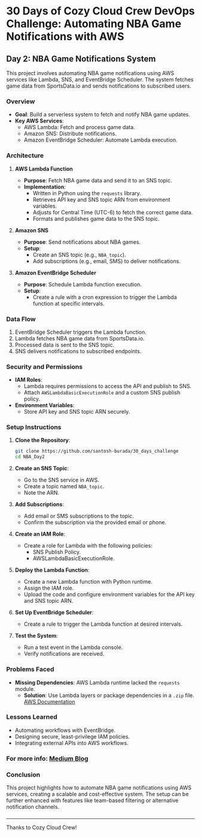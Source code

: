 # 30 Days of Cozy Cloud Crew DevOps Challenge: Automating NBA Game Notifications with AWS

## Day 2: NBA Game Notifications System

This project involves automating NBA game notifications using AWS services like Lambda, SNS, and EventBridge Scheduler. The system fetches game data from SportsData.io and sends notifications to subscribed users.

### Overview

- **Goal**: Build a serverless system to fetch and notify NBA game updates.
- **Key AWS Services**:
  - AWS Lambda: Fetch and process game data.
  - Amazon SNS: Distribute notifications.
  - Amazon EventBridge Scheduler: Automate Lambda execution.

### Architecture

1. **AWS Lambda Function**
   - **Purpose**: Fetch NBA game data and send it to an SNS topic.
   - **Implementation**:
     - Written in Python using the `requests` library.
     - Retrieves API key and SNS topic ARN from environment variables.
     - Adjusts for Central Time (UTC-6) to fetch the correct game data.
     - Formats and publishes game data to the SNS topic.

2. **Amazon SNS**
   - **Purpose**: Send notifications about NBA games.
   - **Setup**:
     - Create an SNS topic (e.g., `NBA_topic`).
     - Add subscriptions (e.g., email, SMS) to deliver notifications.

3. **Amazon EventBridge Scheduler**
   - **Purpose**: Schedule Lambda function execution.
   - **Setup**:
     - Create a rule with a cron expression to trigger the Lambda function at specific intervals.

### Data Flow
1. EventBridge Scheduler triggers the Lambda function.
2. Lambda fetches NBA game data from SportsData.io.
3. Processed data is sent to the SNS topic.
4. SNS delivers notifications to subscribed endpoints.

### Security and Permissions
- **IAM Roles**:
  - Lambda requires permissions to access the API and publish to SNS.
  - Attach `AWSLambdaBasicExecutionRole` and a custom SNS publish policy.
- **Environment Variables**:
  - Store API key and SNS topic ARN securely.

### Setup Instructions

1. **Clone the Repository**:
   ```bash
   git clone https://github.com/santosh-burada/30_days_challenge
   cd NBA_Day2
   ```

2. **Create an SNS Topic**:
   - Go to the SNS service in AWS.
   - Create a topic named `NBA_topic`.
   - Note the ARN.

3. **Add Subscriptions**:
   - Add email or SMS subscriptions to the topic.
   - Confirm the subscription via the provided email or phone.

4. **Create an IAM Role**:
   - Create a role for Lambda with the following policies:
     - SNS Publish Policy.
     - AWSLambdaBasicExecutionRole.

5. **Deploy the Lambda Function**:
   - Create a new Lambda function with Python runtime.
   - Assign the IAM role.
   - Upload the code and configure environment variables for the API key and SNS topic ARN.

6. **Set Up EventBridge Scheduler**:
   - Create a rule to trigger the Lambda function at desired intervals.

7. **Test the System**:
   - Run a test event in the Lambda console.
   - Verify notifications are received.

### Problems Faced
- **Missing Dependencies**: AWS Lambda runtime lacked the `requests` module.
  - **Solution**: Use Lambda layers or package dependencies in a `.zip` file. [AWS Documentation](https://docs.aws.amazon.com/lambda/latest/dg/python-package.html)

### Lessons Learned
- Automating workflows with EventBridge.
- Designing secure, least-privilege IAM policies.
- Integrating external APIs into AWS workflows.
### For more info: [Medium Blog](https://medium.com/@santu.burada99/30-days-of-cozy-cloud-crew-devops-challenge-automating-nba-game-notifications-with-aws-01bc49a5d42f)

### Conclusion
This project highlights how to automate NBA game notifications using AWS services, creating a scalable and cost-effective system. The setup can be further enhanced with features like team-based filtering or alternative notification channels.

###
---
Thanks to Cozy Cloud Crew!

